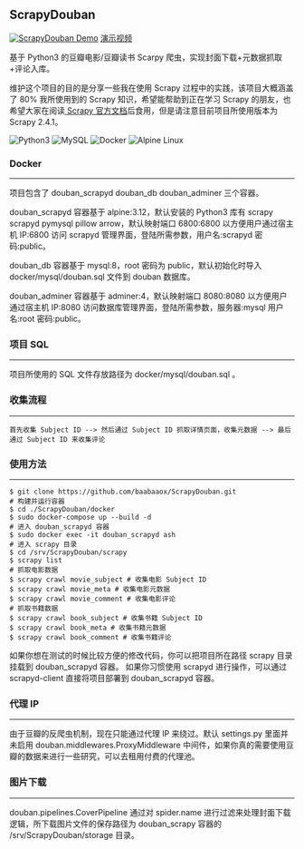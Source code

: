 ## ScrapyDouban

[![ScrapyDouban Demo](https://img.youtube.com/vi/Yt8_j0TEvh0/0.jpg)](https://www.youtube.com/watch?v=Yt8_j0TEvh0) [演示视频](https://www.youtube.com/watch?v=Yt8_j0TEvh0)

基于 Python3 的豆瓣电影/豆瓣读书 Scarpy 爬虫，实现封面下载+元数据抓取+评论入库。

维护这个项目的目的是分享一些我在使用 Scrapy 过程中的实践，该项目大概涵盖了 80% 我所使用到的 Scrapy 知识，希望能帮助到正在学习 Scrapy 的朋友，也希望大家在阅读[ Scrapy 官方文档](https://scrapy.readthedocs.io/en/stable/index.html)后食用，但是请注意目前项目所使用版本为 Scrapy 2.4.1。

![Python3](https://www.python.org/static/community_logos/python-powered-w-200x80.png)
![MySQL](https://www.mysql.com/common/logos/powered-by-mysql-167x86.png)
![Docker](https://www.docker.com/sites/default/files/horizontal.png)
![Alpine Linux](https://alpinelinux.org/alpinelinux-logo.svg)

### Docker
-------
项目包含了 douban_scrapyd douban_db douban_adminer 三个容器。

douban_scrapyd 容器基于 alpine:3.12，默认安装的 Python3 库有 scrapy scrapyd pymysql pillow arrow，默认映射端口 6800:6800 以方便用户通过宿主机 IP:6800 访问 scrapyd 管理界面，登陆所需参数，用户名:scrapyd 密码:public。

douban_db 容器基于 mysql:8，root 密码为 public，默认初始化时导入 docker/mysql/douban.sql 文件到 douban 数据库。

douban_adminer 容器基于 adminer:4，默认映射端口 8080:8080 以方便用户通过宿主机 IP:8080 访问数据库管理界面，登陆所需参数，服务器:mysql 用户名:root 密码:public。


### 项目 SQL
------

项目所使用的 SQL 文件存放路径为 docker/mysql/douban.sql 。

### 收集流程
-------

    首先收集 Subject ID --> 然后通过 Subject ID 抓取详情页面，收集元数据 --> 最后通过 Subject ID 来收集评论

### 使用方法
-------
    $ git clone https://github.com/baabaaox/ScrapyDouban.git
    # 构建并运行容器
    $ cd ./ScrapyDouban/docker
    $ sudo docker-compose up --build -d
    # 进入 douban_scrapyd 容器
    $ sudo docker exec -it douban_scrapyd ash
    # 进入 scrapy 目录
    $ cd /srv/ScrapyDouban/scrapy
    $ scrapy list
    # 抓取电影数据
    $ scrapy crawl movie_subject # 收集电影 Subject ID
    $ scrapy crawl movie_meta # 收集电影元数据
    $ scrapy crawl movie_comment # 收集电影评论
    # 抓取书籍数据
    $ scrapy crawl book_subject # 收集书籍 Subject ID
    $ scrapy crawl book_meta # 收集书籍元数据
    $ scrapy crawl book_comment # 收集书籍评论

如果你想在测试的时候比较方便的修改代码，你可以把项目所在路径 scrapy 目录挂载到 douban_scrapyd 容器。
如果你习惯使用 scrapyd 进行操作，可以通过 scrapyd-client 直接将项目部署到 douban_scrapyd 容器。

### 代理 IP
--------

由于豆瓣的反爬虫机制，现在只能通过代理 IP 来绕过。默认 settings.py 里面并未启用 douban.middlewares.ProxyMiddleware 中间件，如果你真的需要使用豆瓣的数据来进行一些研究，可以去租用付费的代理池。


### 图片下载
--------

douban.pipelines.CoverPipeline 通过对 spider.name 进行过滤来处理封面下载逻辑，所下载图片文件的保存路径为 douban_scrapy 容器的 /srv/ScrapyDouban/storage 目录。
